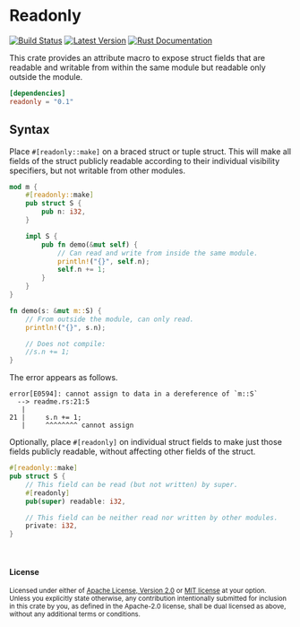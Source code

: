 Readonly
========

[![Build Status](https://api.travis-ci.com/dtolnay/readonly.svg?branch=master)](https://travis-ci.com/dtolnay/readonly)
[![Latest Version](https://img.shields.io/crates/v/readonly.svg)](https://crates.io/crates/readonly)
[![Rust Documentation](https://img.shields.io/badge/api-rustdoc-blue.svg)](https://docs.rs/readonly)

This crate provides an attribute macro to expose struct fields that are readable
and writable from within the same module but readable only outside the module.

```toml
[dependencies]
readonly = "0.1"
```

## Syntax

Place `#[readonly::make]` on a braced struct or tuple struct. This will make all
fields of the struct publicly readable according to their individual visibility
specifiers, but not writable from other modules.

```rust
mod m {
    #[readonly::make]
    pub struct S {
        pub n: i32,
    }

    impl S {
        pub fn demo(&mut self) {
            // Can read and write from inside the same module.
            println!("{}", self.n);
            self.n += 1;
        }
    }
}

fn demo(s: &mut m::S) {
    // From outside the module, can only read.
    println!("{}", s.n);

    // Does not compile:
    //s.n += 1;
}
```

The error appears as follows.

```console
error[E0594]: cannot assign to data in a dereference of `m::S`
  --> readme.rs:21:5
   |
21 |     s.n += 1;
   |     ^^^^^^^^ cannot assign
```

Optionally, place `#[readonly]` on individual struct fields to make just those
fields publicly readable, without affecting other fields of the struct.

```rust
#[readonly::make]
pub struct S {
    // This field can be read (but not written) by super.
    #[readonly]
    pub(super) readable: i32,

    // This field can be neither read nor written by other modules.
    private: i32,
}
```

<br>

#### License

<sup>
Licensed under either of <a href="LICENSE-APACHE">Apache License, Version
2.0</a> or <a href="LICENSE-MIT">MIT license</a> at your option.
</sup>

<br>

<sub>
Unless you explicitly state otherwise, any contribution intentionally submitted
for inclusion in this crate by you, as defined in the Apache-2.0 license, shall
be dual licensed as above, without any additional terms or conditions.
</sub>
